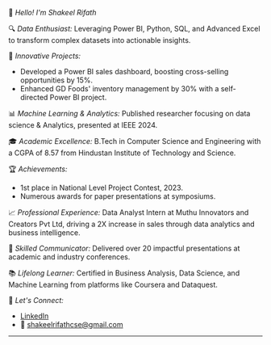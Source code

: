 👋 *Hello! I'm Shakeel Rifath*

🔍 *Data Enthusiast:* Leveraging Power BI, Python, SQL, and Advanced Excel to transform complex datasets into actionable insights.

🚀 *Innovative Projects:* 
- Developed a Power BI sales dashboard, boosting cross-selling opportunities by 15%.
- Enhanced GD Foods' inventory management by 30% with a self-directed Power BI project.

📊 *Machine Learning & Analytics:* Published researcher focusing on data science & Analytics, presented at IEEE 2024.

🎓 *Academic Excellence:* B.Tech in Computer Science and Engineering with a CGPA of 8.57 from Hindustan Institute of Technology and Science.

🏆 *Achievements:*
- 1st place in National Level Project Contest, 2023.
- Numerous awards for paper presentations at symposiums.

📈 *Professional Experience:* Data Analyst Intern at Muthu Innovators and Creators Pvt Ltd, driving a 2X increase in sales through data analytics and business intelligence.

🎤 *Skilled Communicator:* Delivered over 20 impactful presentations at academic and industry conferences.

📚 *Lifelong Learner:* Certified in Business Analysis, Data Science, and Machine Learning from platforms like Coursera and Dataquest.

🔗 *Let's Connect:*
- [LinkedIn](https://www.linkedin.com/in/shakeelrifath)
- 📧 shakeelrifathcse@gmail.com

---


<!---
shakeelrifath is a ✨ special ✨ repository because its `README.md` (this file) appears on your GitHub profile.
You can click the Preview link to take a look at your changes.
--->
